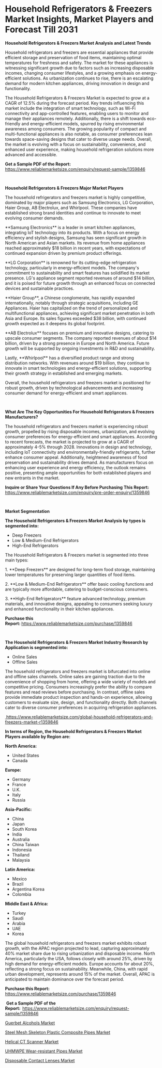 <p><h1>Household Refrigerators & Freezers Market Insights, Market Players and Forecast Till 2031</h1></p><p><strong>Household Refrigerators & Freezers Market Analysis and Latest Trends</strong></p>
<p><p>Household refrigerators and freezers are essential appliances that provide efficient storage and preservation of food items, maintaining optimal temperatures for freshness and safety. The market for these appliances is witnessing significant growth due to factors such as increasing disposable incomes, changing consumer lifestyles, and a growing emphasis on energy-efficient solutions. As urbanization continues to rise, there is an escalating demand for modern kitchen appliances, driving innovation in design and functionality.</p><p>The Household Refrigerators & Freezers Market is expected to grow at a CAGR of 12.5% during the forecast period. Key trends influencing this market include the integration of smart technology, such as Wi-Fi connectivity and app-controlled features, enabling users to monitor and manage their appliances remotely. Additionally, there is a shift towards eco-friendly and energy-efficient models, spurred by rising environmental awareness among consumers. The growing popularity of compact and multi-functional appliances is also notable, as consumer preferences lean towards space-saving designs that cater to diverse usage needs. Overall, the market is evolving with a focus on sustainability, convenience, and enhanced user experience, making household refrigeration solutions more advanced and accessible.</p></p>
<p><strong>Get a Sample PDF of the Report:&nbsp;</strong> <a href="https://www.reliablemarketsize.com/enquiry/request-sample/1359846">https://www.reliablemarketsize.com/enquiry/request-sample/1359846</a></p>
<p>&nbsp;</p>
<p><strong>Household Refrigerators & Freezers Major Market Players</strong></p>
<p><p>The household refrigerators and freezers market is highly competitive, dominated by major players such as Samsung Electronics, LG Corporation, Haier Group, AB Electrolux, and Whirlpool. These companies have established strong brand identities and continue to innovate to meet evolving consumer demands.</p><p>**Samsung Electronics** is a leader in smart kitchen appliances, integrating IoT technology into its products. With a focus on energy efficiency and stylish designs, Samsung has seen significant growth in North American and Asian markets. Its revenue from home appliances reached approximately $18 billion in recent years, with expectations of continued expansion driven by premium product offerings.</p><p>**LG Corporation** is renowned for its cutting-edge refrigeration technology, particularly in energy-efficient models. The company's commitment to sustainability and smart features has solidified its market presence. LG's appliance segment reported revenues of around $14 billion, and it is poised for future growth through an enhanced focus on connected devices and sustainable practices.</p><p>**Haier Group**, a Chinese conglomerate, has rapidly expanded internationally, notably through strategic acquisitions, including GE Appliances. Haier has capitalized on the trend of personalized and multifunctional appliances, achieving significant market penetration in both Asia and Europe. Its sales figures exceeded $38 billion, with continued growth expected as it deepens its global footprint.</p><p>**AB Electrolux** focuses on premium and innovative designs, catering to upscale consumer segments. The company reported revenues of about $14 billion, driven by a strong presence in Europe and North America. Future growth will be supported by ongoing investments in R&D and sustainability.</p><p>Lastly, **Whirlpool** has a diversified product range and strong distribution networks. With revenues around $19 billion, they continue to innovate in smart technologies and energy-efficient solutions, supporting their growth strategy in established and emerging markets.</p><p>Overall, the household refrigerators and freezers market is positioned for robust growth, driven by technological advancements and increasing consumer demand for energy-efficient and smart appliances.</p></p>
<p>&nbsp;</p>
<p><strong>What Are The Key Opportunities For Household Refrigerators & Freezers Manufacturers?</strong></p>
<p><p>The household refrigerators and freezers market is experiencing robust growth, propelled by rising disposable incomes, urbanization, and evolving consumer preferences for energy-efficient and smart appliances. According to recent forecasts, the market is projected to grow at a CAGR of approximately 4-5% through 2028. Innovations in design and technology, including IoT connectivity and environmentally-friendly refrigerants, further enhance consumer appeal. Additionally, heightened awareness of food preservation and sustainability drives demand. As manufacturers focus on enhancing user experience and energy efficiency, the outlook remains positive, presenting ample opportunities for both established players and new entrants in the market.</p></p>
<p><strong>Inquire or Share Your Questions If Any Before Purchasing This Report:</strong> <a href="https://www.reliablemarketsize.com/enquiry/pre-order-enquiry/1359846">https://www.reliablemarketsize.com/enquiry/pre-order-enquiry/1359846</a></p>
<p>&nbsp;</p>
<p><strong>Market Segmentation</strong></p>
<p><strong>The Household Refrigerators & Freezers Market Analysis by types is segmented into:</strong></p>
<p><ul><li>Deep Freezers</li><li>Low & Medium-End Refrigerators</li><li>High-End Refrigerators</li></ul></p>
<p><p>The Household Refrigerators & Freezers market is segmented into three main types: </p><p>1. **Deep Freezers** are designed for long-term food storage, maintaining lower temperatures for preserving larger quantities of food items. </p><p>2. **Low & Medium-End Refrigerators** offer basic cooling functions and are typically more affordable, catering to budget-conscious consumers. </p><p>3. **High-End Refrigerators** feature advanced technology, premium materials, and innovative designs, appealing to consumers seeking luxury and enhanced functionality in their kitchen appliances.</p></p>
<p><strong>Purchase this Report:&nbsp;</strong><a href="https://www.reliablemarketsize.com/purchase/1359846">https://www.reliablemarketsize.com/purchase/1359846</a></p>
<p>&nbsp;</p>
<p><strong>The Household Refrigerators & Freezers Market Industry Research by Application is segmented into:</strong></p>
<p><ul><li>Online Sales</li><li>Offline Sales</li></ul></p>
<p><p>The household refrigerators and freezers market is bifurcated into online and offline sales channels. Online sales are gaining traction due to the convenience of shopping from home, offering a wide variety of models and competitive pricing. Consumers increasingly prefer the ability to compare features and read reviews before purchasing. In contrast, offline sales provide immediate product inspection and hands-on experience, allowing customers to evaluate size, design, and functionality directly. Both channels cater to diverse consumer preferences in acquiring refrigeration appliances.</p></p>
<p><a href="https://www.reliablemarketsize.com/global-household-refrigerators-and-freezers-market-r1359846">&nbsp;https://www.reliablemarketsize.com/global-household-refrigerators-and-freezers-market-r1359846</a></p>
<p><strong>In terms of Region, the Household Refrigerators & Freezers Market Players available by Region are:</strong></p>
<p>
    <p> <strong> North America: </strong>
        <ul>
            <li>United States</li>
            <li>Canada</li>
        </ul>
        </p> 
    <p> <strong> Europe: </strong>
        <ul>
            <li>Germany</li>
            <li>France</li>
            <li>U.K.</li>
            <li>Italy</li>
            <li>Russia</li>
        </ul>
        </p> 
    <p> <strong> Asia-Pacific: </strong>
        <ul>
            <li>China</li>
            <li>Japan</li>
            <li>South Korea</li>
            <li>India</li>
            <li>Australia</li>
            <li>China Taiwan</li>
            <li>Indonesia</li>
            <li>Thailand</li>
            <li>Malaysia</li>
        </ul>
        </p> 
    <p> <strong> Latin America: </strong>
        <ul>
            <li>Mexico</li>
            <li>Brazil</li>
            <li>Argentina Korea</li>
            <li>Colombia</li>
        </ul>
        </p> 
    <p> <strong> Middle East & Africa: </strong>
        <ul>
            <li>Turkey</li>
            <li>Saudi</li>
            <li>Arabia</li>
            <li>UAE</li>
            <li>Korea</li>
        </ul>
    </p>
    </p>
<p><p>The global household refrigerators and freezers market exhibits robust growth, with the APAC region projected to lead, capturing approximately 40% market share due to rising urbanization and disposable income. North America, particularly the USA, follows closely with around 25%, driven by high demand for energy-efficient models. Europe accounts for about 20%, reflecting a strong focus on sustainability. Meanwhile, China, with rapid urban development, represents around 15% of the market. Overall, APAC is anticipated to maintain dominance over the forecast period.</p></p>
<p><strong>Purchase this Report: </strong><a href="https://www.reliablemarketsize.com/purchase/1359846">https://www.reliablemarketsize.com/purchase/1359846</a></p>
<p>&nbsp;<strong>Get a Sample PDF of the Report:&nbsp;&nbsp;</strong><a href="https://www.reliablemarketsize.com/enquiry/request-sample/1359846">https://www.reliablemarketsize.com/enquiry/request-sample/1359846</a></p>
<p><strong></strong></p>
<p><p><a href="https://www.linkedin.com/pulse/market-insights-global-guerbet-alcohols-forecast-innovation-trends-ngtve?trackingId=ehLpyLlbQQayTj4jWgtAFA%3D%3D">Guerbet Alcohols Market</a></p><p><a href="https://issuu.com/reportprime-2/docs/steel-mesh-skeleton-plastic-composi_1dd742e1501afe">Steel Mesh Skeleton Plastic Composite Pipes Market</a></p><p><a href="https://www.linkedin.com/pulse/navigating-global-helical-ct-scanner-market-landscape-trends-rrive?trackingId=KzQs9NsbQPStwuXSV09ANQ%3D%3D">Helical CT Scanner Market</a></p><p><a href="https://issuu.com/reportprime-2/docs/uhmwpe-wear-resistant-pipes-market-_ded0287d299050">UHMWPE Wear-resistant Pipes Market</a></p><p><a href="https://www.linkedin.com/pulse/disposable-contact-lenses-market-global-regional-analysis-tixxe?trackingId=yXKVus5LQkmLgVxczhHWEQ%3D%3D">Disposable Contact Lenses Market</a></p></p>
